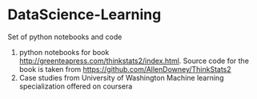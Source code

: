 # DataScience-Learning
Set of python notebooks and code
1) python notebooks for book http://greenteapress.com/thinkstats2/index.html. Source code for the book is taken from https://github.com/AllenDowney/ThinkStats2
2) Case studies from University of Washington Machine learning specialization offered on coursera
